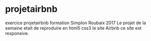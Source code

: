 # projetairbnb
exercice projetairbnb  formation Simplon Roubaix 2017
Le projet de la semaine etait de reproduire en html5 css3 le site Airbnb
ce site est responsive.

